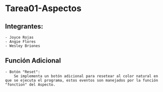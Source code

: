 # Tarea01-Aspectos

## Integrantes:
	- Joyce Rojas
	- Angie Flores
	- Wesley Briones

## Función Adicional
	- Botón "Reset":
		Se implementa un botón adicional para resetear al color natural en que se ejecuta el programa, estos eventos son manejados por la función "fonction" del Aspecto.
